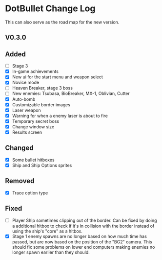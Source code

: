 # DotBullet Change Log

This can also serve as the road map for the new version.

## V0.3.0

## Added
- [ ] Stage 3
- [x] In-game achievements
- [x] New ui for the start menu and weapon select
- [x] Novice mode
- [ ] Heaven Breaker, stage 3 boss
- [ ] New enemies: Tsubasa, BioBreaker, MX-1, Oblivian, Cutter
- [x] Auto-bomb
- [x] Customizable border images
- [x] Laser weapon
- [x] Warning for when a enemy laser is about to fire
- [x] Temporary secret boss
- [x] Change window size
- [x] Results screen
## Changed
- [x] Some bullet hitboxes
- [x] Ship and Ship Options sprites
## Removed 
- [x] Trace option type
## Fixed
- [ ] Player Ship sometimes clipping out of the border. Can be fixed by doing a additional
hitbox to check if it's in collision with the border instead of using the ship's "core" as a hitbox.
- [x] Stage 1 enemy spawns are no longer based on how much time
has passed, but are now based on the position of the "BG2" camera. 
This should fix some problems on lower end computers making enemies no longer spawn
earlier than they should.
